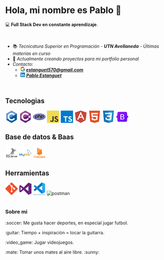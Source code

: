 <h1>Hola, mi nombre es Pablo 👋</h1>

:computer: <b>Full Stack Dev en constante aprendizaje</b>.

</br>

- :books: <em>Tecnicatura Superior en Programación - <b>UTN Avellaneda</b> - Últimas materias en curso</em> 
- :briefcase: <em>Actualmente creando proyectos para mi portfolio personal</em>
- <em>Contacto:</em>
   - <img src="https://github.com/devicons/devicon/blob/master/icons/google/google-original.svg" alt="gMail" width="15" height="15"><em><b>  estanguet570@gmail.com</b></em>
  - <img src="https://github.com/devicons/devicon/blob/master/icons/linkedin/linkedin-original.svg" alt="linkedIn" width="15" height="15"> 
    <a href="https://www.linkedin.com/in/pablo-estanguet/" target="_blank"><em><b>  Pablo Estanguet</b></em></a>
</br>

<div class="tecnologias">
  <h2>Tecnologias</h2>
  <img src="https://github.com/devicons/devicon/blob/master/icons/c/c-original.svg" alt="c" width="40" height="40">
  <img src="https://github.com/devicons/devicon/blob/master/icons/csharp/csharp-original.svg" alt="c#" width="40" height="40">
  <img src="https://github.com/devicons/devicon/blob/master/icons/php/php-original.svg" alt="php" width="40" height="40">
  <img src="https://github.com/devicons/devicon/blob/master/icons/javascript/javascript-original.svg" alt="javaScript" width="40" height="40">
  <img src="https://github.com/devicons/devicon/blob/master/icons/typescript/typescript-original.svg" alt="javaScript" width="40" height="40">
  <img src="https://github.com/devicons/devicon/blob/master/icons/angularjs/angularjs-plain.svg" alt="angular" width="40" height="40">
  <img src="https://github.com/devicons/devicon/blob/master/icons/html5/html5-plain.svg" alt="html" width="40" height="40">
  <img src="https://github.com/devicons/devicon/blob/master/icons/css3/css3-original.svg" alt="css" width="40" height="40">
  <img src="https://github.com/devicons/devicon/blob/master/icons/bootstrap/bootstrap-original.svg" alt="bootstrap" width="40" height="40">
</div>

<div class="dbs">
  <h2>Base de datos & Baas</h2>
  
  <img src="https://github.com/devicons/devicon/blob/master/icons/microsoftsqlserver/microsoftsqlserver-plain-wordmark.svg" alt="sqlServer" width="40" height="40">
  <img src="https://github.com/devicons/devicon/blob/master/icons/mysql/mysql-original-wordmark.svg" alt="mySql" width="40" height="40">
  <img src="https://github.com/devicons/devicon/blob/master/icons/firebase/firebase-plain-wordmark.svg" alt="firebase" width="40" height="40">
</div>

<div class="herramientas">
  <h2>Herramientas</h2>
  <img src="https://github.com/devicons/devicon/blob/master/icons/git/git-original.svg" alt="git" width="40" height="40">
  <img src="https://github.com/devicons/devicon/blob/master/icons/visualstudio/visualstudio-plain.svg" alt="vs" width="40" height="40">
  <img src="https://github.com/devicons/devicon/blob/master/icons/vscode/vscode-original-wordmark.svg" alt="vsCode" width="40" height="40">
   <img src="https://user-images.githubusercontent.com/78236424/226347240-ab162e17-e98e-4826-a815-fa0542b36ce2.svg" alt="postman" width="40" height="40">
   
</div>

</br>

<div class="sobre-mi">
  <h3>Sobre mi</h3>
  <p>:soccer: Me gusta hacer deportes, en especial jugar futbol.</p>
  <p>:guitar: Tiempo + inspiración = tocar la guitarra.</p>
  <p>:video_game: Jugar videojuegos.</p>
  <p>:mate: Tomar unos mates al aire libre. :sunny:</p>
 </div>












